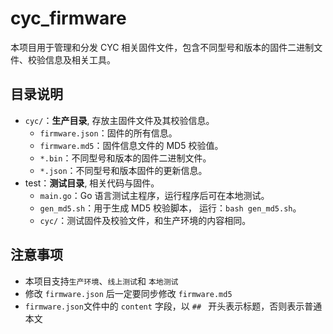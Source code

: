 # cyc_firmware

本项目用于管理和分发 CYC 相关固件文件，包含不同型号和版本的固件二进制文件、校验信息及相关工具。

## 目录说明

- `cyc/`：**生产目录**, 存放主固件文件及其校验信息。
  - `firmware.json`：固件的所有信息。
  - `firmware.md5`：固件信息文件的 MD5 校验值。
  - `*.bin`：不同型号和版本的固件二进制文件。
  - `*.json`：不同型号和版本固件的更新信息。
- test：**测试目录**, 相关代码与固件。
  - `main.go`：Go 语言测试主程序，运行程序后可在本地测试。
  - `gen_md5.sh`：用于生成 MD5 校验脚本， 运行：`bash gen_md5.sh`。
  - `cyc/`：测试固件及校验文件，和生产环境的内容相同。

## 注意事项

- 本项目支持`生产环境`、`线上测试`和 `本地测试`
- 修改 `firmware.json` 后一定要同步修改 `firmware.md5`
- `firmware.json`文件中的 `content` 字段，以 `## ` 开头表示标题，否则表示普通本文